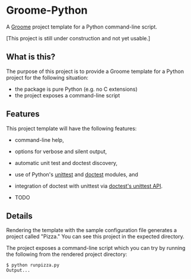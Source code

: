 Groome-Python
=============

A [Groome](http://cjerdonek.github.com/groome/) project template for a
Python command-line script.

[This project is still under construction and not yet usable.]


What is this?
-------------

The purpose of this project is to provide a Groome template for a Python
project for the following situation:

* the package is pure Python (e.g. no C extensions)
* the project exposes a command-line script


Features
--------

This project template will have the following features:

* command-line help,

* options for verbose and silent output,

* automatic unit test and doctest discovery,

* use of Python's [unittest](http://docs.python.org/library/unittest.html)
  and [doctest](http://docs.python.org/library/doctest.html) modules, and

* integration of doctest with unittest via
  [doctest's unittest API](http://docs.python.org/library/doctest.html#unittest-api).

* TODO


Details
-------

Rendering the template with the sample configuration file generates a
project called "Pizza."  You can see this project in the expected directory.

The project exposes a command-line script which you can try by running
the following from the rendered project directory:

    $ python runpizza.py
    Output...
